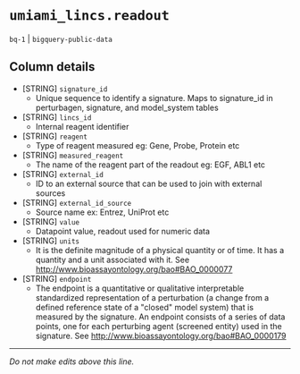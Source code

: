 # `umiami_lincs.readout`
`bq-1` | `bigquery-public-data`

## Column details
* [STRING]    `signature_id`
  - Unique sequence to identify a signature. Maps to signature_id in perturbagen, signature, and model_system tables
* [STRING]    `lincs_id`
  - Internal reagent identifier
* [STRING]    `reagent`
  - Type of reagent measured eg: Gene, Probe, Protein etc
* [STRING]    `measured_reagent`
  - The name of the reagent part of the readout eg: EGF, ABL1 etc
* [STRING]    `external_id`
  - ID to an external source that can be used to join with external sources
* [STRING]    `external_id_source`
  - Source name ex: Entrez, UniProt etc
* [STRING]    `value`
  - Datapoint value, readout used for numeric data
* [STRING]    `units`
  - It is the definite magnitude of a physical quantity or of time. It has a quantity and a unit associated with it. See http://www.bioassayontology.org/bao#BAO_0000077
* [STRING]    `endpoint`
  - The endpoint is a quantitative or qualitative interpretable standardized representation of a perturbation (a change from a defined reference state of a "closed" model system) that is measured by the signature. An endpoint consists of a series of data points, one for each perturbing agent (screened entity) used in the signature. See http://www.bioassayontology.org/bao#BAO_0000179

-------------------------------------------------------------------------------
*Do not make edits above this line.*

